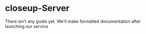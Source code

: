 closeup-Server
==============

There isn't any guide yet. We'll make formatted documentation after launching our service 

